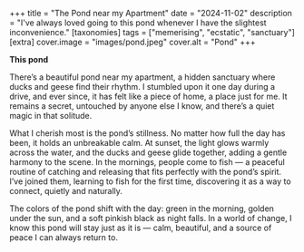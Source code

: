 +++
title = "The Pond near my Apartment"
date = "2024-11-02"
description = "I've always loved going to this pond whenever I have the slightest inconvenience."
[taxonomies]
tags = ["memerising", "ecstatic", "sanctuary"]
[extra]
cover.image = "images/pond.jpeg"
cover.alt = "Pond"
+++



**This pond**

There’s a beautiful pond near my apartment, a hidden sanctuary where ducks and geese find their rhythm. I stumbled upon it one day during a drive, and ever since, it has felt like a piece of home, a place just for me. It remains a secret, untouched by anyone else I know, and there’s a quiet magic in that solitude.

What I cherish most is the pond’s stillness. No matter how full the day has been, it holds an unbreakable calm. At sunset, the light glows warmly across the water, and the ducks and geese glide together, adding a gentle harmony to the scene. In the mornings, people come to fish — a peaceful routine of catching and releasing that fits perfectly with the pond’s spirit. I’ve joined them, learning to fish for the first time, discovering it as a way to connect, quietly and naturally.

The colors of the pond shift with the day: green in the morning, golden under the sun, and a soft pinkish black as night falls. In a world of change, I know this pond will stay just as it is — calm, beautiful, and a source of peace I can always return to.